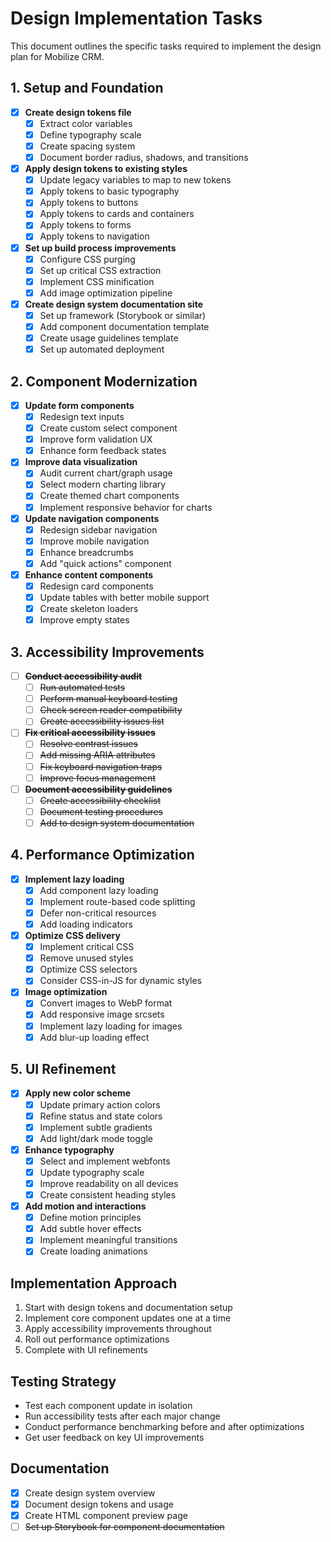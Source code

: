 # Design Implementation Tasks

This document outlines the specific tasks required to implement the design plan for Mobilize CRM.

## 1. Setup and Foundation

- [x] **Create design tokens file**
  - [x] Extract color variables
  - [x] Define typography scale
  - [x] Create spacing system
  - [x] Document border radius, shadows, and transitions

- [x] **Apply design tokens to existing styles**
  - [x] Update legacy variables to map to new tokens
  - [x] Apply tokens to basic typography
  - [x] Apply tokens to buttons
  - [x] Apply tokens to cards and containers
  - [x] Apply tokens to forms
  - [x] Apply tokens to navigation

- [x] **Set up build process improvements**
  - [x] Configure CSS purging
  - [x] Set up critical CSS extraction
  - [x] Implement CSS minification
  - [x] Add image optimization pipeline

- [x] **Create design system documentation site**
  - [x] Set up framework (Storybook or similar)
  - [x] Add component documentation template
  - [x] Create usage guidelines template
  - [x] Set up automated deployment

## 2. Component Modernization

- [x] **Update form components**
  - [x] Redesign text inputs
  - [x] Create custom select component
  - [x] Improve form validation UX
  - [x] Enhance form feedback states

- [x] **Improve data visualization**
  - [x] Audit current chart/graph usage
  - [x] Select modern charting library
  - [x] Create themed chart components
  - [x] Implement responsive behavior for charts

- [x] **Update navigation components**
  - [x] Redesign sidebar navigation
  - [x] Improve mobile navigation
  - [x] Enhance breadcrumbs
  - [x] Add "quick actions" component

- [x] **Enhance content components**
  - [x] Redesign card components
  - [x] Update tables with better mobile support
  - [x] Create skeleton loaders
  - [x] Improve empty states

## 3. Accessibility Improvements

- [ ] ~~**Conduct accessibility audit**~~
  - [ ] ~~Run automated tests~~
  - [ ] ~~Perform manual keyboard testing~~
  - [ ] ~~Check screen reader compatibility~~
  - [ ] ~~Create accessibility issues list~~

- [ ] ~~**Fix critical accessibility issues**~~
  - [ ] ~~Resolve contrast issues~~
  - [ ] ~~Add missing ARIA attributes~~
  - [ ] ~~Fix keyboard navigation traps~~
  - [ ] ~~Improve focus management~~

- [ ] ~~**Document accessibility guidelines**~~
  - [ ] ~~Create accessibility checklist~~
  - [ ] ~~Document testing procedures~~
  - [ ] ~~Add to design system documentation~~

## 4. Performance Optimization

- [x] **Implement lazy loading**
  - [x] Add component lazy loading
  - [x] Implement route-based code splitting
  - [x] Defer non-critical resources
  - [x] Add loading indicators

- [x] **Optimize CSS delivery**
  - [x] Implement critical CSS
  - [x] Remove unused styles
  - [x] Optimize CSS selectors
  - [x] Consider CSS-in-JS for dynamic styles

- [x] **Image optimization**
  - [x] Convert images to WebP format
  - [x] Add responsive image srcsets
  - [x] Implement lazy loading for images
  - [x] Add blur-up loading effect

## 5. UI Refinement

- [x] **Apply new color scheme**
  - [x] Update primary action colors
  - [x] Refine status and state colors
  - [x] Implement subtle gradients
  - [x] Add light/dark mode toggle

- [x] **Enhance typography**
  - [x] Select and implement webfonts
  - [x] Update typography scale
  - [x] Improve readability on all devices
  - [x] Create consistent heading styles

- [x] **Add motion and interactions**
  - [x] Define motion principles
  - [x] Add subtle hover effects
  - [x] Implement meaningful transitions
  - [x] Create loading animations

## Implementation Approach

1. Start with design tokens and documentation setup
2. Implement core component updates one at a time
3. Apply accessibility improvements throughout
4. Roll out performance optimizations
5. Complete with UI refinements

## Testing Strategy

- Test each component update in isolation
- Run accessibility tests after each major change
- Conduct performance benchmarking before and after optimizations
- Get user feedback on key UI improvements

## Documentation

- [x] Create design system overview
- [x] Document design tokens and usage
- [x] Create HTML component preview page
- [ ] ~~Set up Storybook for component documentation~~ 